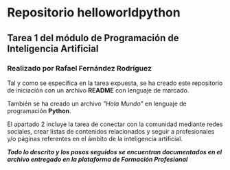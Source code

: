 # Repositorio helloworldpython
## Tarea 1 del módulo de Programación de Inteligencia Artificial
### Realizado por Rafael Fernández Rodríguez

Tal y como se especifica en la tarea expuesta, se ha creado este repositorio de iniciación con un archivo **README** con lenguaje de marcado.

También se ha creado un archivo _"Hola Mundo"_ en lenguaje de programación **Python**.

El apartado 2 incluye la tarea de conectar con la comunidad mediante redes sociales, crear listas de contenidos relacionados y seguir a profesionales y/o páginas referentes en el ámbito de la inteligencia artificial.


***Todo lo descrito y los pasos seguidos se encuentran documentados en el archivo entregado en la plataforma de Formación Profesional***

